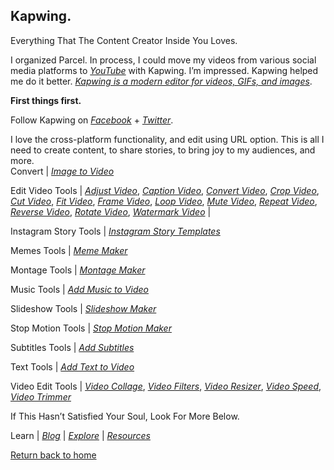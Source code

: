 ## Kapwing.

Everything That The Content Creator Inside You Loves.

I organized Parcel. In process, I could move my videos from various social media platforms to [_YouTube_](https://www.youtube.com/channel/UCQCznCqUhALucLSk6N8ROPA/playlists) with Kapwing. I’m impressed. Kapwing helped me do it better. [_Kapwing is a modern editor for videos, GIFs, and images_](https://kapwing.com/).

**First things first.**

Follow Kapwing on [_Facebook_](https://www.facebook.com/KapwingVideos) + [_Twitter_](https://twitter.com/KapwingApp).

I love the cross-platform functionality, and edit using URL option. This is all I need to create content, to share stories, to bring joy to my audiences, and more.     
Convert | [_Image to Video_](https://www.kapwing.com/image-to-video)

Edit Video Tools | [_Adjust Video_](https://www.kapwing.com/adjust-video), [_Caption Video_](https://www.kapwing.com/caption-video), [_Convert Video_](https://www.kapwing.com/convert-video), [_Crop Video_](https://www.kapwing.com/crop-video), [_Cut Video_](https://www.kapwing.com/cut-video), [_Fit Video_](https://www.kapwing.com/fit-video), [_Frame Video_](https://www.kapwing.com/frame-video), [_Loop Video_](https://www.kapwing.com/loop-video), [_Mute Video_](https://www.kapwing.com/mute-video), [_Repeat Video_](https://www.kapwing.com/repeat-video), [_Reverse Video_](https://www.kapwing.com/reverse-video), [_Rotate Video_](https://www.kapwing.com/rotate), [_Watermark Video_](https://www.kapwing.com/watermark-video) |

Instagram Story Tools | [_Instagram Story Templates_](https://www.kapwing.com/instagram-story-templates)

Memes Tools | [_Meme Maker_](https://www.kapwing.com/meme-maker)

Montage Tools | [_Montage Maker_](https://www.kapwing.com/montage)

Music Tools | [_Add Music to Video_](https://www.kapwing.com/add-music-to-video)

Slideshow Tools | [_Slideshow Maker_](https://www.kapwing.com/slideshow)

Stop Motion Tools | [_Stop Motion Maker_](https://www.kapwing.com/stop-motion)

Subtitles Tools | [_Add Subtitles_](https://www.kapwing.com/subtitles)

Text Tools | [_Add Text to Video_](https://www.kapwing.com/add-text-to-video)

Video Edit Tools | [_Video Collage_](https://www.kapwing.com/collage), [_Video Filters_](https://www.kapwing.com/filters), [_Video Resizer_](https://www.kapwing.com/resize-video), [_Video Speed_](https://www.kapwing.com/change-video-speed), [_Video Trimmer_](https://www.kapwing.com/trim-video)

If This Hasn’t Satisfied Your Soul, Look For More Below.

Learn | [_Blog_](https://www.kapwing.com/blog) | [_Explore_](https://www.kapwing.com/exploreall) | [_Resources_](https://www.kapwing.com/resources)

[Return back to home](https://kvshvl.github.io/index.html)
